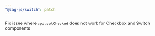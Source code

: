 ```yaml
---
"@zag-js/switch": patch
---
```


Fix issue where `api.setChecked` does not work for Checkbox and Switch components

